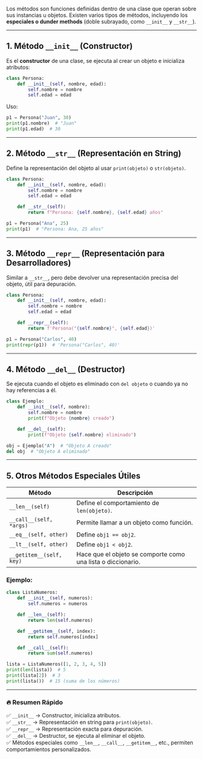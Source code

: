 
Los métodos son funciones definidas dentro de una clase que operan sobre sus instancias u objetos. Existen varios tipos de métodos, incluyendo los **especiales o dunder methods** (doble subrayado, como `__init__` y `__str__`).

---

## 1. Método `__init__` (Constructor)

Es el **constructor** de una clase, se ejecuta al crear un objeto e inicializa atributos:
```python
class Persona:
    def __init__(self, nombre, edad):
        self.nombre = nombre
        self.edad = edad
```

Uso:
```python
p1 = Persona("Juan", 30)
print(p1.nombre)  # "Juan"
print(p1.edad)  # 30
```

---

## 2. Método `__str__` (Representación en String)

Define la representación del objeto al usar `print(objeto)` o `str(objeto)`.
```python
class Persona:
    def __init__(self, nombre, edad):
        self.nombre = nombre
        self.edad = edad

    def __str__(self):
        return f"Persona: {self.nombre}, {self.edad} años"
```

```python
p1 = Persona("Ana", 25)
print(p1)  # "Persona: Ana, 25 años"
```

---

## 3. Método `__repr__` (Representación para Desarrolladores)

Similar a `__str__`, pero debe devolver una representación precisa del objeto, útil para depuración.
```python
class Persona:
    def __init__(self, nombre, edad):
        self.nombre = nombre
        self.edad = edad

    def __repr__(self):
        return f'Persona("{self.nombre}", {self.edad})'
```

```python
p1 = Persona("Carlos", 40)
print(repr(p1))  # 'Persona("Carlos", 40)'
```

---

## 4. Método `__del__` (Destructor)

Se ejecuta cuando el objeto es eliminado con `del objeto` o cuando ya no hay referencias a él.
```python
class Ejemplo:
    def __init__(self, nombre):
        self.nombre = nombre
        print(f"Objeto {nombre} creado")

    def __del__(self):
        print(f"Objeto {self.nombre} eliminado")

obj = Ejemplo("A")  # "Objeto A creado"
del obj  # "Objeto A eliminado"
```

---

## 5. Otros Métodos Especiales Útiles

| Método | Descripción |
|--------|------------|
| `__len__(self)` | Define el comportamiento de `len(objeto)`. |
| `__call__(self, *args)` | Permite llamar a un objeto como función. |
| `__eq__(self, other)` | Define `obj1 == obj2`. |
| `__lt__(self, other)` | Define `obj1 < obj2`. |
| `__getitem__(self, key)` | Hace que el objeto se comporte como una lista o diccionario. |

### Ejemplo:
```python
class ListaNumeros:
    def __init__(self, numeros):
        self.numeros = numeros

    def __len__(self):
        return len(self.numeros)

    def __getitem__(self, index):
        return self.numeros[index]

    def __call__(self):
        return sum(self.numeros)

lista = ListaNumeros([1, 2, 3, 4, 5])
print(len(lista))  # 5
print(lista[2])  # 3
print(lista())  # 15 (suma de los números)
```

---

### 🔥 **Resumen Rápido**
✅ `__init__` → Constructor, inicializa atributos.  
✅ `__str__` → Representación en string para `print(objeto)`.  
✅ `__repr__` → Representación exacta para depuración.  
✅ `__del__` → Destructor, se ejecuta al eliminar el objeto.  
✅ Métodos especiales como `__len__`, `__call__`, `__getitem__`, etc., permiten comportamientos personalizados.  
